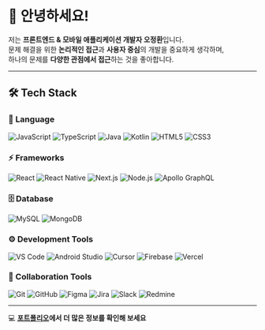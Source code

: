 # 👋 안녕하세요!
저는 **프론트엔드 & 모바일 애플리케이션 개발자 오정환**입니다.  
문제 해결을 위한 **논리적인 접근**과 **사용자 중심**의 개발을 중요하게 생각하며,  
하나의 문제를 **다양한 관점에서 접근**하는 것을 좋아합니다.  

---

## 🛠 Tech Stack

### 📝 Language
![JavaScript](https://img.shields.io/badge/JavaScript-F7DF1E?style=flat&logo=javascript&logoColor=black)
![TypeScript](https://img.shields.io/badge/TypeScript-3178C6?style=flat&logo=typescript&logoColor=white)
![Java](https://img.shields.io/badge/Java-007396?style=flat&logo=java&logoColor=white)
![Kotlin](https://img.shields.io/badge/Kotlin-0095D5?style=flat&logo=kotlin&logoColor=white)
![HTML5](https://img.shields.io/badge/HTML5-E34F26?style=flat&logo=html5&logoColor=white)
![CSS3](https://img.shields.io/badge/CSS3-1572B6?style=flat&logo=css3&logoColor=white)


### ⚡ Frameworks
![React](https://img.shields.io/badge/React-61DAFB?style=flat&logo=react&logoColor=white)
![React Native](https://img.shields.io/badge/React%20Native-61DAFB?style=flat&logo=react&logoColor=white)
![Next.js](https://img.shields.io/badge/Next.js-000000?style=flat&logo=next.js&logoColor=white)
![Node.js](https://img.shields.io/badge/Node.js-339933?style=flat&logo=node.js&logoColor=white)
![Apollo GraphQL](https://img.shields.io/badge/Apollo%20GraphQL-311C87?style=flat&logo=apollo-graphql&logoColor=white)


### 🗄️ Database
![MySQL](https://img.shields.io/badge/MySQL-4479A1?style=flat&logo=mysql&logoColor=white)
![MongoDB](https://img.shields.io/badge/MongoDB-47A248?style=flat&logo=mongodb&logoColor=white)


### ⚙ Development Tools
![VS Code](https://img.shields.io/badge/VS%20Code-007ACC?style=flat&logo=visual-studio-code&logoColor=white)
![Android Studio](https://img.shields.io/badge/Android%20Studio-3DDC84?style=flat&logo=android-studio&logoColor=white)
![Cursor](https://img.shields.io/badge/Cursor-FF9A00?style=flat) <!-- 공식 아이콘 없음 -->
![Firebase](https://img.shields.io/badge/Firebase-FFCA28?style=flat&logo=firebase&logoColor=white)
![Vercel](https://img.shields.io/badge/Vercel-000000?style=flat&logo=vercel&logoColor=white)


### 🤝 Collaboration Tools
![Git](https://img.shields.io/badge/Git-F05032?style=flat&logo=git&logoColor=white)
![GitHub](https://img.shields.io/badge/GitHub-181717?style=flat&logo=github&logoColor=white)
![Figma](https://img.shields.io/badge/Figma-F24E1E?style=flat&logo=figma&logoColor=white)
![Jira](https://img.shields.io/badge/Jira-0052CC?style=flat&logo=jira&logoColor=white)
![Slack](https://img.shields.io/badge/Slack-4A154B?style=flat&logo=slack&logoColor=white)
![Redmine](https://img.shields.io/badge/Redmine-B32024?style=flat&logo=redmine&logoColor=white)

---

💻 **[포트폴리오](https://jeonghwan-portfolio.vercel.app/)에서 더 많은 정보를 확인해 보세요**  
